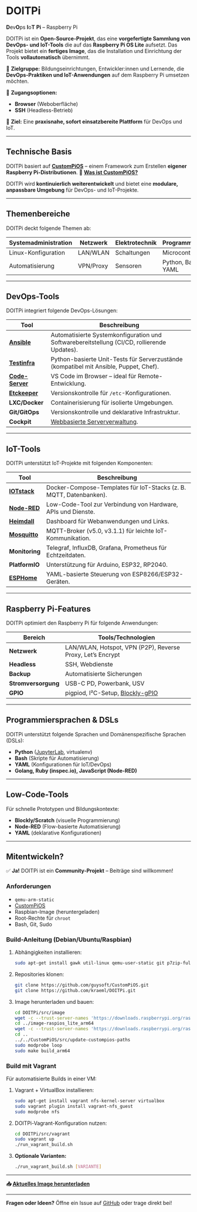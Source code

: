# DOITPi

**D**ev**O**ps **I**o**T** **Pi** – Raspberry Pi

DOITPi ist ein **Open-Source-Projekt**, das eine **vorgefertigte Sammlung von DevOps- und IoT-Tools** die auf das **Raspberry Pi OS Lite** aufsetzt. Das Projekt bietet ein **fertiges Image**, das die Installation und Einrichtung der Tools **vollautomatisch** übernimmt.

🔹 **Zielgruppe:**
Bildungseinrichtungen, Entwickler:innen und Lernende, die **DevOps-Praktiken und IoT-Anwendungen** auf dem Raspberry Pi umsetzen möchten.

🔹 **Zugangsoptionen:**

- **Browser** (Weboberfläche)
- **SSH** (Headless-Betrieb)

🔹 **Ziel:**
Eine **praxisnahe, sofort einsatzbereite Plattform** für DevOps und IoT.

---

## **Technische Basis**

DOITPi basiert auf **[CustomPiOS](https://github.com/guysoft/CustomPiOS)** – einem Framework zum Erstellen **eigener Raspberry Pi-Distributionen**. 📖 **[Was ist CustomPiOS?](../../wiki/CustomPiOS-–-Eigene-Raspberry-Pi-Distributionen-leicht-gebaut)**

DOITPi wird **kontinuierlich weiterentwickelt** und bietet eine **modulare, anpassbare Umgebung** für DevOps- und IoT-Projekte.

---

## Themenbereiche

DOITPi deckt folgende Themen ab:

| **Systemadministration** | **Netzwerk** | **Elektrotechnik** | **Programmierung** |
|--------------------------|--------------|--------------------|---------------------|
| Linux-Konfiguration      | LAN/WLAN     | Schaltungen        | Microcontroller     |
| Automatisierung          | VPN/Proxy    | Sensoren           | Python, Bash, YAML  |

---

## DevOps-Tools

DOITPi integriert folgende DevOps-Lösungen:

| Tool               | Beschreibung                                                                                     |
|--------------------|-------------------------------------------------------------------------------------------------|
| **[Ansible](https://docs.ansible.com/)** | Automatisierte Systemkonfiguration und Softwarebereitstellung (CI/CD, rollierende Updates).     |
| **[Testinfra](https://testinfra.readthedocs.io/)** | Python-basierte Unit-Tests für Serverzustände (kompatibel mit Ansible, Puppet, Chef).             |
| **[Code-Server](https://github.com/coder/code-server)** | VS Code im Browser – ideal für Remote-Entwicklung.                                               |
| **[Etckeeper](https://manpages.debian.org/etckeeper)** | Versionskontrolle für `/etc`-Konfigurationen.                                                   |
| **LXC/Docker**     | Containerisierung für isolierte Umgebungen.                                                     |
| **Git/GitOps**     | Versionskontrolle und deklarative Infrastruktur.                                                |
| **Cockpit**        | [Webbasierte Serververwaltung](https://cockpit-project.org/).                                  |

---

## IoT-Tools

DOITPi unterstützt IoT-Projekte mit folgenden Komponenten:

| Tool                     | Beschreibung                                                                                     |
|--------------------------|--------------------------------------------------------------------------------------------------|
| **[IOTstack](https://sensorsiot.github.io/IOTstack/)** | Docker-Compose-Templates für IoT-Stacks (z. B. MQTT, Datenbanken).                              |
| **[Node-RED](https://nodered.org/)** | Low-Code-Tool zur Verbindung von Hardware, APIs und Dienste.                        |
| **[Heimdall](https://heimdall.site/)** | Dashboard für Webanwendungen und Links.                                           |
| **[Mosquitto](https://mosquitto.org/)** | MQTT-Broker (v5.0, v3.1.1) für leichte IoT-Kommunikation.                        |
| **Monitoring**           | Telegraf, InfluxDB, Grafana, Prometheus für Echtzeitdaten.                                      |
| **PlatformIO**           | Unterstützung für Arduino, ESP32, RP2040.                                                       |
| **[ESPHome](https://esphome.io/)** | YAML-basierte Steuerung von ESP8266/ESP32-Geräten.                                    |

---

## Raspberry Pi-Features

DOITPi optimiert den Raspberry Pi für folgende Anwendungen:

| Bereich          | Tools/Technologien                                                                              |
|------------------|-------------------------------------------------------------------------------------------------|
| **Netzwerk**    | LAN/WLAN, Hotspot, VPN (P2P), Reverse Proxy, Let’s Encrypt                                      |
| **Headless**     | SSH, Webdienste                                                                                 |
| **Backup**       | Automatisierte Sicherungen                                                                      |
| **Stromversorgung** | USB-C PD, Powerbank, USV                                                                     |
| **GPIO**         | pigpiod, I²C-Setup, [Blockly-gPIO](https://github.com/GrazerComputerClub/Blockly-gPIo)           |

---

## Programmiersprachen & DSLs

DOITPi unterstützt folgende Sprachen und Domänenspezifische Sprachen (DSLs):

- **Python** ([JupyterLab](http://jupyter.org/), virtualenv)
- **Bash** (Skripte für Automatisierung)
- **YAML** (Konfigurationen für IoT/DevOps)
- **Golang, Ruby (inspec.io), JavaScript (Node-RED)**

---

## Low-Code-Tools

Für schnelle Prototypen und Bildungskontexte:

- **Blockly/Scratch** (visuelle Programmierung)
- **Node-RED** (Flow-basierte Automatisierung)
- **YAML** (deklarative Konfigurationen)

---

## Mitentwickeln?

✅ **Ja!** DOITPi ist ein **Community-Projekt** – Beiträge sind willkommen!

### Anforderungen

- `qemu-arm-static`
- [CustomPiOS](https://github.com/guysoft/CustomPiOS)
- Raspbian-Image (heruntergeladen)
- Root-Rechte für `chroot`
- Bash, Git, Sudo

### Build-Anleitung (Debian/Ubuntu/Raspbian)

1. Abhängigkeiten installieren:

   ```bash
   sudo apt-get install gawk util-linux qemu-user-static git p7zip-full python3 coreutils
   ```

2. Repositories klonen:

   ```bash
   git clone https://github.com/guysoft/CustomPiOS.git
   git clone https://github.com/kraeml/DOITPi.git
   ```

3. Image herunterladen und bauen:

   ```bash
   cd DOITPi/src/image
   wget -c --trust-server-names 'https://downloads.raspberrypi.org/raspios_lite_armhf_latest'
   cd ../image-raspios_lite_arm64
   wget -c --trust-server-names 'https://downloads.raspberrypi.org/raspios_lite_arm64_latest'
   cd ..
   ../../CustomPiOS/src/update-custompios-paths
   sudo modprobe loop
   sudo make build_arm64
   ```

### Build mit Vagrant

Für automatisierte Builds in einer VM:

1. Vagrant + VirtualBox installieren:

   ```bash
   sudo apt-get install vagrant nfs-kernel-server virtualbox
   sudo vagrant plugin install vagrant-nfs_guest
   sudo modprobe nfs
   ```

2. DOITPi-Vagrant-Konfiguration nutzen:

   ```bash
   cd DOITPi/src/vagrant
   sudo vagrant up
   ./run_vagrant_build.sh
   ```

3. **Optionale Varianten:**

   ```bash
   ./run_vagrant_build.sh [VARIANTE]
   ```

---

**📥 [Aktuelles Image herunterladen](https://github.com/kraeml/DOITPi/releases/latest)**

---

**Fragen oder Ideen?** Öffne ein Issue auf [GitHub](https://github.com/kraeml/doitpi) oder trage direkt bei!
